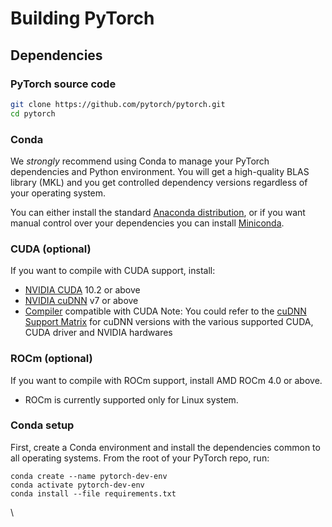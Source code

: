 # Building PyTorch

## Dependencies

### PyTorch source code

```bash
git clone https://github.com/pytorch/pytorch.git
cd pytorch
```

### Conda

We _strongly_ recommend using Conda to manage your PyTorch dependencies and Python environment. You will get a high-quality BLAS library (MKL) and you get controlled dependency versions regardless of your operating system.&#x20;

You can either install the standard [Anaconda distribution](https://www.anaconda.com/products/individual), or if you want manual control over your dependencies you can install [Miniconda](https://docs.conda.io/en/latest/miniconda.html).

### CUDA (optional)

If you want to compile with CUDA support, install:

* [NVIDIA CUDA](https://developer.nvidia.com/cuda-downloads) 10.2 or above
* [NVIDIA cuDNN](https://developer.nvidia.com/cudnn) v7 or above
* [Compiler](https://gist.github.com/ax3l/9489132) compatible with CUDA Note: You could refer to the [cuDNN Support Matrix](https://docs.nvidia.com/deeplearning/cudnn/pdf/cuDNN-Support-Matrix.pdf) for cuDNN versions with the various supported CUDA, CUDA driver and NVIDIA hardwares

### ROCm (optional)

If you want to compile with ROCm support, install AMD ROCm 4.0 or above.&#x20;

* ROCm is currently supported only for Linux system.

### Conda setup

First, create a Conda environment and install the dependencies common to all operating systems. From the root of your PyTorch repo, run:

```
conda create --name pytorch-dev-env
conda activate pytorch-dev-env
conda install --file requirements.txt
```

\
